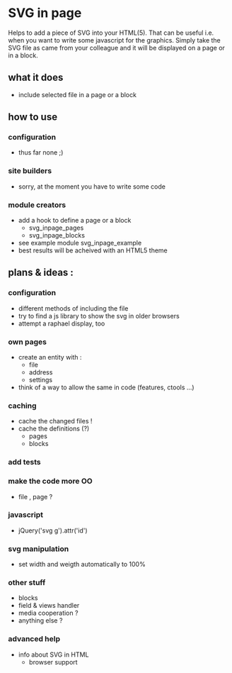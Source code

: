 # SVG in page
Helps to add a piece of SVG into your HTML(5). That can be useful i.e. when you want to write some javascript for the graphics.
Simply take the SVG file as came from your colleague and it will be displayed on a page or in a block.

## what it does
* include selected file in a page or a block

## how to use
### configuration
* thus far none ;)

### site builders
* sorry, at the moment you have to write some code

### module creators
* add a hook to define a page or a block
  * svg_inpage_pages
  * svg_inpage_blocks
* see example module svg_inpage_example
* best results will be acheived with an HTML5 theme

## plans & ideas :

### configuration
* different methods of including the file
* try to find a js library to show the svg in older browsers
* attempt a raphael display, too

### own pages
* create an entity with :
  * file
  * address
  * settings
* think of a way to allow the same in code (features, ctools ...)

### caching
* cache the changed files !
* cache the definitions (?)
  * pages
  * blocks

### add tests

### make the code more OO
* file , page ?

### javascript
* jQuery('svg g').attr('id')

### svg manipulation
* set width and weigth automatically to 100%

### other stuff
* blocks
* field & views handler
* media cooperation ?
* anything else ?

### advanced help
* info about SVG in HTML
  * browser support

